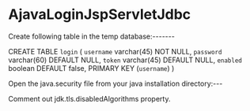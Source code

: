 # AjavaLoginJspServletJdbc
Create following table in the temp database:-------

CREATE TABLE `login` (
  `username` varchar(45) NOT NULL,
  `password` varchar(60) DEFAULT NULL,
  `token` varchar(45) DEFAULT NULL,
  `enabled` boolean DEFAULT false,
  PRIMARY KEY (`username`)
) 

Open the java.security file from your java installation directory:---

Comment out jdk.tls.disabledAlgorithms property.
